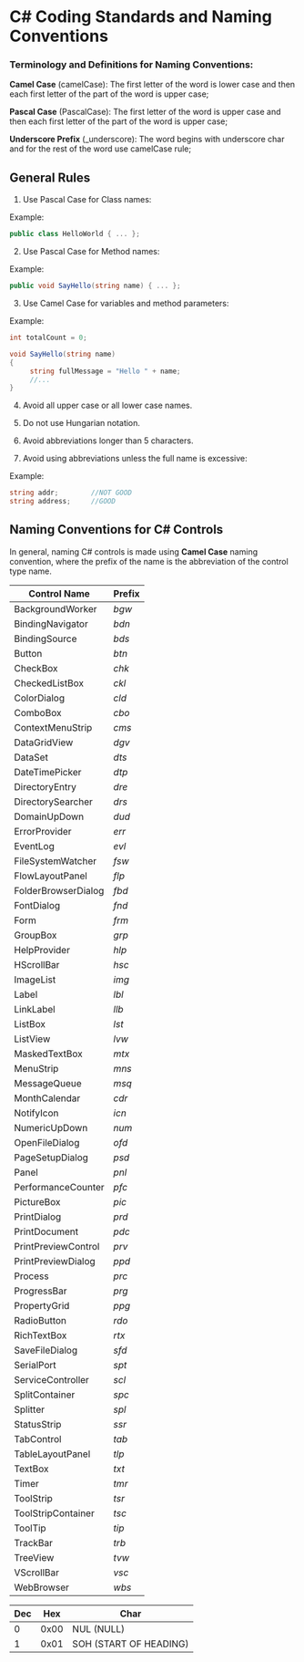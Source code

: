# C# Coding Standards and Naming Conventions
### Terminology and Definitions for Naming Conventions:

**Camel Case** (camelCase): The first letter of the word is lower case and then each first letter of the part of the word is upper case;

**Pascal Case** (PascalCase): The first letter of the word is upper case and then each first letter of the part of the word is upper case;

**Underscore Prefix** (_underscore): The word begins with underscore char and for the rest of the word use camelCase rule;

## General Rules
1. Use Pascal Case for Class names:

Example:

```csharp
public class HelloWorld { ... };
```

2. Use Pascal Case for Method names:

Example:

```csharp
public void SayHello(string name) { ... };
```
3. Use Camel Case for variables and method parameters:

Example:

```csharp
int totalCount = 0;

void SayHello(string name)
{
     string fullMessage = "Hello " + name;
     //...
}
```

4. Avoid all upper case or all lower case names.

5. Do not use Hungarian notation.

6. Avoid abbreviations longer than 5 characters.

7. Avoid using abbreviations unless the full name is excessive:

Example:
```csharp
string addr;        //NOT GOOD
string address;     //GOOD
```

## Naming Conventions for C# Controls
In general, naming C# controls is made using **Camel Case** naming convention, where the prefix of the name is the abbreviation of the control type name.

Control Name | Prefix
------------ | ------
BackgroundWorker | _bgw_
BindingNavigator | _bdn_
BindingSource | _bds_
Button | _btn_
CheckBox | _chk_
CheckedListBox | _ckl_
ColorDialog | _cld_
ComboBox | _cbo_
ContextMenuStrip | _cms_
DataGridView | _dgv_
DataSet | _dts_
DateTimePicker | _dtp_
DirectoryEntry | _dre_
DirectorySearcher | _drs_
DomainUpDown | _dud_
ErrorProvider | _err_
EventLog | _evl_
FileSystemWatcher | _fsw_
FlowLayoutPanel | _flp_
FolderBrowserDialog | _fbd_
FontDialog | _fnd_
Form | _frm_
GroupBox | _grp_
HelpProvider | _hlp_
HScrollBar | _hsc_
ImageList | _img_
Label | _lbl_
LinkLabel | _llb_
ListBox | _lst_
ListView | _lvw_
MaskedTextBox | _mtx_
MenuStrip | _mns_
MessageQueue | _msq_
MonthCalendar | _cdr_
NotifyIcon | _icn_
NumericUpDown | _num_
OpenFileDialog | _ofd_
PageSetupDialog | _psd_
Panel | _pnl_
PerformanceCounter | _pfc_
PictureBox | _pic_
PrintDialog | _prd_
PrintDocument | _pdc_
PrintPreviewControl | _prv_
PrintPreviewDialog | _ppd_
Process | _prc_
ProgressBar | _prg_
PropertyGrid | _ppg_
RadioButton | _rdo_
RichTextBox | _rtx_
SaveFileDialog | _sfd_
SerialPort | _spt_
ServiceController | _scl_
SplitContainer | _spc_
Splitter | _spl_
StatusStrip | _ssr_
TabControl | _tab_
TableLayoutPanel | _tlp_
TextBox | _txt_
Timer | _tmr_
ToolStrip | _tsr_
ToolStripContainer | _tsc_
ToolTip | _tip_
TrackBar | _trb_
TreeView | _tvw_
VScrollBar | _vsc_
WebBrowser | _wbs_



Dec | Hex  | Char
----|------|------
0 | 0x00 | NUL (NULL)
1 | 0x01 | SOH (START OF HEADING)

